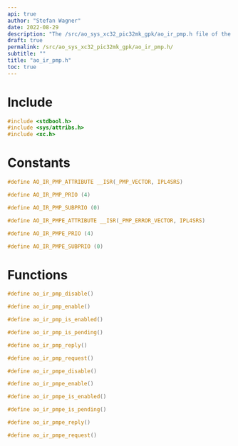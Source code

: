 ```yaml
---
api: true
author: "Stefan Wagner"
date: 2022-08-29
description: "The /src/ao_sys_xc32_pic32mk_gpk/ao_ir_pmp.h file of the ao real-time operating system."
draft: true
permalink: /src/ao_sys_xc32_pic32mk_gpk/ao_ir_pmp.h/
subtitle: ""
title: "ao_ir_pmp.h"
toc: true
---
```


# Include

```c
#include <stdbool.h>
#include <sys/attribs.h>
#include <xc.h>
```

# Constants

```c
#define AO_IR_PMP_ATTRIBUTE __ISR(_PMP_VECTOR, IPL4SRS)
```

```c
#define AO_IR_PMP_PRIO (4)
```

```c
#define AO_IR_PMP_SUBPRIO (0)
```

```c
#define AO_IR_PMPE_ATTRIBUTE __ISR(_PMP_ERROR_VECTOR, IPL4SRS)
```

```c
#define AO_IR_PMPE_PRIO (4)
```

```c
#define AO_IR_PMPE_SUBPRIO (0)
```

# Functions

```c
#define ao_ir_pmp_disable()
```

```c
#define ao_ir_pmp_enable()
```

```c
#define ao_ir_pmp_is_enabled()
```

```c
#define ao_ir_pmp_is_pending()
```

```c
#define ao_ir_pmp_reply()
```

```c
#define ao_ir_pmp_request()
```

```c
#define ao_ir_pmpe_disable()
```

```c
#define ao_ir_pmpe_enable()
```

```c
#define ao_ir_pmpe_is_enabled()
```

```c
#define ao_ir_pmpe_is_pending()
```

```c
#define ao_ir_pmpe_reply()
```

```c
#define ao_ir_pmpe_request()
```

